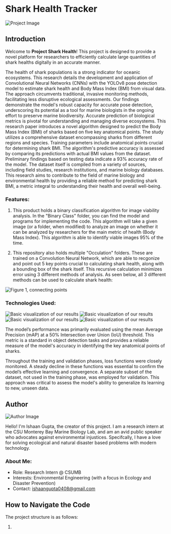 # Shark Health Tracker

![Project Image](/sharktraining.png)

## Introduction
Welcome to **Project Shark Health**! This project is designed to provide a novel platform for researchers to efficiently calculate large quantities of shark healths digitally in an accurate manner. 

The health of shark populations is a strong indicator for oceanic ecosystems. This research details the development and application of Convolutional Neural Networks (CNNs) with the YOLOv8 pose detection model to estimate shark health and Body Mass Index (BMI) from visual data. The approach circumvents traditional, invasive monitoring methods, facilitating less disruptive ecological assessments. Our findings demonstrate the model's robust capacity for accurate pose detection, underscoring its potential as a tool for marine biologists in the ongoing effort to preserve marine biodiversity. Accurate prediction of biological metrics is pivotal for understanding and managing diverse ecosystems. This research paper introduces a novel algorithm designed to predict the Body Mass Index (BMI) of sharks based on five key anatomical points. The study utilizes a comprehensive dataset encompassing sharks from different regions and species. Training parameters include anatomical points crucial for determining shark BMI. The algorithm's predictive accuracy is assessed by comparing its predictions with actual BMI values from the dataset. Preliminary findings based on testing data indicate a 93% accuracy rate of the model. The dataset itself is compiled from a variety of sources, including field studies, research institutions, and marine biology databases. This research aims to contribute to the field of marine biology and environmental health by providing a reliable method for predicting shark BMI, a metric integral to understanding their health and overall well-being.

### Features:
1) This product holds a binary classification algorithm for image viability analysis. In the "Binary Class" folder, you can find the model and programs for implementing the code. This algorithm will take a given image (or a folder, when modified) to analyze an image on whether it can be analyzed by researchers for the main metric of health (Body Mass Index). This algorithm is able to identify viable images 95% of the time.
   
2) This repository also holds multiple "Occulation" folders. These are trained on a Convolution Neural Network, which are able to recgonize and point out 5 key points crucial to calculating shark health, along with a bounding box of the shark itself. This recursive calculation minimizes error using 3 different methods of analysis. As seen below, all 3 different methods can be used to calculate shark health:

![Figure 1, connecting points](/sharkmeasure.png)



### Technologies Used:

![Basic visualization of our results](/resultsbasic.png)
![Basic visualization of our results](/resultsdisplay.png)
![Basic visualization of our results](/mainresult.png)
![Basic visualization of our results](/rocboundry.png)

The model’s performance was primarily evaluated using the mean Average Precision (mAP) at a 50% Intersection over Union (IoU) threshold. This metric is a standard in object detection tasks and provides a reliable measure of the model's accuracy in identifying the key anatomical points of sharks.

Throughout the training and validation phases, loss functions were closely monitored. A steady decline in these functions was essential to confirm the model’s effective learning and convergence. A separate subset of the dataset, not used in the training phase, was employed for validation. This approach was critical to assess the model's ability to generalize its learning to new, unseen data.


## Author

![Author Image](/image000000.png)

Hello! I'm Ishaan Gupta, the creator of this project. I am a research intern at the CSU Monterey Bay Marine Biology Lab, and am an avid public speaker who advocates against environmental injustices. Specifcally, I have a love for solving ecological and natural disaster based problems with modern technology. 

### About Me:
- Role: Research Intern @ CSUMB
- Interests: Environmental Engineering (with a focus in Ecology and Disaster Prevention)
- Contact: ishaangupta0408@gmail.com

## How to Navigate the Code

The project structure is as follows:

1) 

